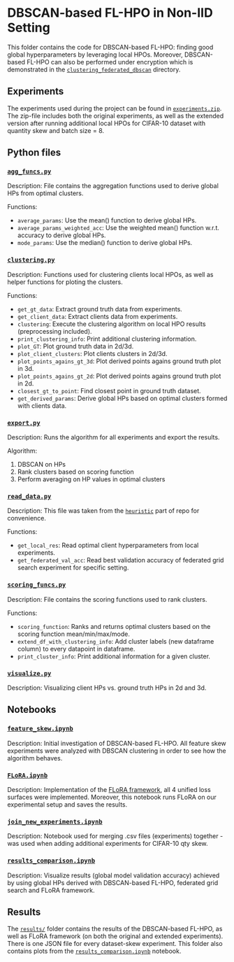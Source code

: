 # DBSCAN-based FL-HPO in Non-IID Setting

This folder contains the code for DBSCAN-based FL-HPO: finding good global hyperparameters by leveraging local HPOs. Moreover, DBSCAN-based FL-HPO can also be performed under encryption which is demonstrated in the [`clustering_federated_dbscan`](./clustering_federated_dbscan) directory.

## Experiments
The experiments used during the project can be found in [`experiments.zip`](./experiments.zip). The zip-file includes both the original experiments, as well as the extended version after running additional local HPOs for CIFAR-10 dataset with quantity skew and batch size = 8.

## Python files

### [`agg_funcs.py`](./agg_funcs.py)

Description: File contains the aggregation functions used to derive global HPs from optimal clusters.

Functions:

- `average_params`: Use the mean() function to derive global HPs.
- `average_params_weighted_acc`: Use the weighted mean() function w.r.t. accuracy to derive global HPs.
- `mode_params`: Use the median() function to derive global HPs.

### [`clustering.py`](./clustering.py)

Description: Functions used for clustering clients local HPOs, as well as helper functions for ploting the clusters.

Functions:

- `get_gt_data`: Extract ground truth data from experiments.
- `get_client_data`: Extract clients data from experiments.
- `clustering`: Execute the clustering algorithm on local HPO results (preprocessing included).
- `print_clustering_info`: Print additional clustering information.
- `plot_GT`: Plot ground truth data in 2d/3d.
- `plot_client_clusters`: Plot clients clusters in 2d/3d.
- `plot_points_agains_gt_3d`: Plot derived points agains ground truth plot in 3d.
- `plot_points_agains_gt_2d`: Plot derived points agains ground truth plot in 2d.
- `closest_gt_to_point`: Find closest point in ground truth dataset.
- `get_derived_params`: Derive global HPs based on optimal clusters formed with clients data.

### [`export.py`](./export.py)

Description: Runs the algorithm for all experiments and export the results.

Algorithm:
1. DBSCAN on HPs
2. Rank clusters based on scoring function
3. Perform averaging on HP values in optimal clusters

### [`read_data.py`](./read_data.py)

Description: This file was taken from the [`heuristic`](../../heuristic/read_data.py) part of repo for convenience.

Functions:

- `get_local_res`: Read optimal client hyperparameters from local experiments.
- `get_federated_val_acc`: Read best validation accuracy of federated grid search experiment for specific setting.

### [`scoring_funcs.py`](./scoring_funcs.py)

Description: File contains the scoring functions used to rank clusters.

Functions:

- `scoring_function`: Ranks and returns optimal clusters based on the scoring function mean/min/max/mode.
- `extend_df_with_clustering_info`: Add cluster labels (new dataframe column) to every datapoint in dataframe.
- `print_cluster_info`: Print additional information for a given cluster.

### [`visualize.py`](./visualize.py)

Description: Visualizing client HPs vs. ground truth HPs in 2d and 3d.

## Notebooks

### [`feature_skew.ipynb`](./feature_skew.ipynb)

Description: Initial investigation of DBSCAN-based FL-HPO. All feature skew experiments were analyzed with DBSCAN clustering in order to see how the algorithm behaves.

### [`FLoRA.ipynb`](./FLoRA.ipynb)

Description: Implementation of the [FLoRA framework](https://arxiv.org/abs/2112.08524), all 4 unified loss surfaces were implemented. Moreover, this notebook runs FLoRA on our experimental setup and saves the results.

### [`join_new_experiments.ipynb`](./join_new_experiments.ipynb)

Description: Notebook used for merging .csv files (experiments) together - was used when adding additional experiments for CIFAR-10 qty skew.

### [`results_comparison.ipynb`](./results_comparison.ipynb)

Description: Visualize results (global model validation accuracy) achieved by using global HPs derived with DBSCAN-based FL-HPO,  federated grid search and FLoRA framework.

## Results

The [`results/`](./results/) folder contains the results of the DBSCAN-based FL-HPO, as well as FLoRA framework (on both the original and extended experiments). There is one JSON file for every dataset-skew experiment. This folder also contains plots from the [`results_comparison.ipynb`](./results_comparison.ipynb) notebook.
